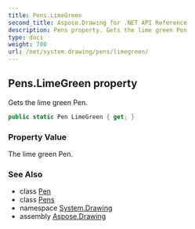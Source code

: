 ```yaml
---
title: Pens.LimeGreen
second_title: Aspose.Drawing for .NET API Reference
description: Pens property. Gets the lime green Pen
type: docs
weight: 780
url: /net/system.drawing/pens/limegreen/
---
```

## Pens.LimeGreen property

Gets the lime green Pen.

```csharp
public static Pen LimeGreen { get; }
```

### Property Value

The lime green Pen.

### See Also

* class [Pen](../../pen/)
* class [Pens](../)
* namespace [System.Drawing](../../pens/)
* assembly [Aspose.Drawing](../../../)


